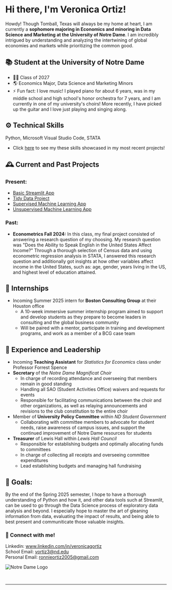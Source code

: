 # Hi there, I'm Veronica Ortiz!

Howdy! Though Tomball, Texas will always be my home at heart, I am currently a **sophomore majoring in Economics and minoring in Data Science and Marketing at the University of Notre Dame**. I am incredibly intrigued by understanding and analyzing the intertwining of global economies and markets while prioritizing the common good.

## 📚 Student at the University of Notre Dame

- 👩‍💻  Class of 2027
- 🌎  Economics Major, Data Science and Marketing Minors
- ⚡  Fun fact: I love music! I played piano for about 6 years, was in my middle school and high school's honor orchestra for 7 years, and I am currently in one of my university's choirs! More recently, I have picked up the guitar and I love just playing and singing along.

## ⚙️ Technical Skills

Python, Microsoft Visual Studio Code, STATA
- Click [here](https://github.com/verortiz06/ORTIZ-Data-Science-Portfolio) to see my these skills showcased in my most recent projects!

## 🕰️ Current and Past Projects
### Present:
- [Basic Streamlit App](https://github.com/verortiz06/ORTIZ-Data-Science-Portfolio/tree/main/basic-streamlit-app)
- [Tidy Data Project](https://github.com/verortiz06/ORTIZ-Data-Science-Portfolio/tree/main/TidyData-Project)
- [Supervised Machine Learning App](https://github.com/verortiz06/ORTIZ-Data-Science-Portfolio/tree/main/MLStreamlitApp)
- [Unsupervised Machine Learning App](https://github.com/verortiz06/ORTIZ-Data-Science-Portfolio/tree/main/MLUnsupervisedApp)
### Past:
- **Econometrics Fall 2024:** In this class, my final project consisted of answering a research question of my choosing. My research question was "Does the Ability to Speak English in the United States Affect Income?" Through a thorough selection of Census data and using econometric regression analysis in STATA, I answered this research question and additionally got insights at how other variables affect income in the United States, such as: age, gender, years living in the US, and highest level of education attained.

## 💼 Internships

- Incoming Summer 2025 intern for **Boston Consulting Group** at their Houston office
  - A 10-week immersive summer internship program aimed to support and develop students as they prepare to become
leaders in consulting and the global business community
  - Will be paired with a mentor, participate in training and development programs, and work as a member of a BCG case team
 
## 📑 Experience and Leadership

- Incoming **Teaching Assistant** for *Statistics for Economics* class under Professor Forrest Spence
- **Secretary** of the *Notre Dame Magnificat Choir*
  - In charge of recording attendance and overseeing that members remain in good standing
  - Handling all SAO (Student Activities Office) waivers and requests for events
  - Responsible for facilitating communications between the choir and other organizations, as well as relaying announcements and revisions to the club constitution to the entire choir
- Member of **University Policy Committee** within *ND Student Government*
  - Collaborating with committee members to advocate for student needs, raise awareness of campus issues, and support the continued improvement of Notre Dame resources for students
- **Treasurer** of Lewis Hall within *Lewis Hall Council*
  - Responsible for establishing budgets and optimally allocating funds to committees
  - In charge of collecting all receipts and overseeing committee expenditures
  - Lead establishing budgets and managing hall fundraising

## 🎯 Goals:
By the end of the Spring 2025 semester, I hope to have a thorough understanding of Python and how it, and other data tools such at Streamlit, can be used to go through the Data Science process of exploratory data analysis and beyond. I especially hope to master the art of gleaning information from data, evaluating the impact of results, and being able to best present and communiticate those valuable insights.

### 🤝 Connect with me!

Linkedin: www.linkedin.com/in/veronicagortiz<br>
School Email: vortiz3@nd.edu<br>
Personal Email: ronnieortiz2005@gmail.com

![Notre Dame Logo](https://hoopdirt.com/wp-content/uploads/2016/06/Notre-Dame-Logo.jpg)


<br />

---
